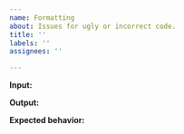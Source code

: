 ```yaml
---
name: Formatting
about: Issues for ugly or incorrect code.
title: ''
labels: ''
assignees: ''

---
```


<!--

BEFORE SUBMITTING AN ISSUE:

Option requests are out of scope for CSharpier, they will be closed without discussion.

-->

**Input:**

**Output:**

**Expected behavior:**
